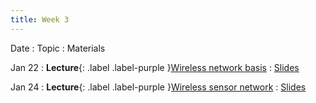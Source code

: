 ```yaml
---
title: Week 3
---
```


Date
: Topic
  : Materials

Jan 22
: **Lecture**{: .label .label-purple }[Wireless network basis](#)
  : [Slides](https://docs.google.com/presentation/d/1TFPMWzLnNCqiHpbyUjVbtXQ-OpjzikCulDrnZ9yzGXU/edit?usp=sharing)
  
Jan 24
: **Lecture**{: .label .label-purple }[Wireless sensor network](#)
  : [Slides](https://docs.google.com/presentation/d/1nFjM_2fwuloz63Q7FvNZmZm8Q6K2MRBr-fjRYk57EkE/edit?usp=sharing)
  



